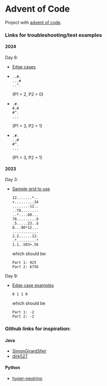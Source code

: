 # Advent of Code

Project with [advent of code](https://adventofcode.com/).

### Links for troubleshooting/test examples

#### 2024

Day 6:
- [Edge cases](https://www.reddit.com/r/adventofcode/comments/1h7x808/comment/m0ol010/?utm_source=share&utm_medium=web3x&utm_name=web3xcss&utm_term=1&utm_content=share_button)
- ```
  ..#.
  ...#
  ..^.
  ```
  (P1 = 2, P2 = 0)
- ```
  .#.
  #.#
  #^.
  ...
  ```
  (P1 = 3, P2 = 1)
- ```
  .#.
  ..#
  #^.
  ...
  ```
  (P1 = 3, P2 = 1)
  
  
#### 2023

Day 3:
- [Sample grid to use ](https://www.reddit.com/r/adventofcode/comments/189q9wv/2023_day_3_another_sample_grid_to_use/)
  ```
  12.......*..
  +.........34
  .......-12..
  ..78........
  ..*....60...
  78.........9
  .5.....23..$
  8...90*12...
  ............
  2.2......12.
  .*.........*
  1.1..503+.56
  ```
  which should be:
  ```
  Part 1: 925
  Part 2: 6756
  ```

Day 9:
- [Edge case examples](https://www.reddit.com/r/adventofcode/comments/18e83wr/2023_day_9_part_1_edge_cases_examples/)
  ```
  0 1 1 0
  ```
  which should be 
  ```
  Part 1: -2
  Part 2: -2
  ```

### Github links for inspiration: 

#### Java

- [SimonGirardSfeir](https://github.com/SimonGirardSfeir/AdventOfCode2023/tree/main/src/main/java/org/girardsimon)
- [dirk527](https://github.com/dirk527/aoc2021/tree/main/src/aoc2023)

#### Python
- [hyper-neutrino](https://github.com/hyper-neutrino/advent-of-code/tree/main/2023)
